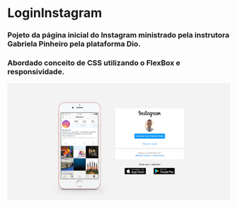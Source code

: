 # LoginInstagram


### Pojeto da página inicial do Instagram ministrado pela instrutora Gabriela Pinheiro pela plataforma Dio.

### Abordado conceito de CSS utilizando o FlexBox e responsividade.



![Login](https://github.com/CarlosAlexFO/LoginInstagram/blob/main/img/Img.png)
